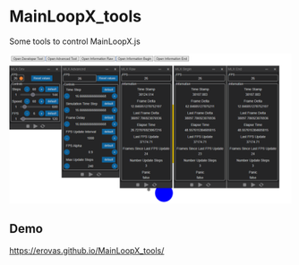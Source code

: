 # MainLoopX_tools
Some tools to control MainLoopX.js

![alt text](https://github.com/erovas/MainLoopX_tools/blob/master/screen.png?raw=true)

## Demo

https://erovas.github.io/MainLoopX_tools/